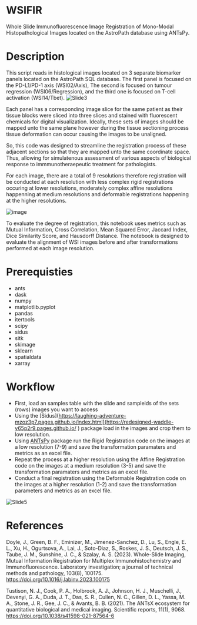 # WSIFIR
Whole Slide Immunofluorescence Image Registration of Mono-Modal Histopathological Images located on the AstroPath database using ANTsPy.

# Description

This script reads in histological images located on 3 separate biomarker panels located on the AstroPath SQL database. The first panel is focused on the PD-L1/PD-1 axis (WSI02/Axis), The second is focused on tumour regression (WSI06/Regression), and the third one is focused on T-cell activation (WSI14/Tbet).
![Slide3](https://github.com/user-attachments/assets/a470281c-c6e6-41af-a3d7-d9c0bc2db7a9)

Each panel has a corresponding image slice for the same patient as their tissue blocks were sliced into three slices and stained with fluorescent chemicals for digital visualization. Ideally, these sets of images should be mapped unto the same plane however during the tissue sectioning process tissue deformation can occur causing the images to be unaligned.

So, this code was designed to streamline the registration process of these adjacent sections so that they are mapped unto the same coordinate space. Thus, allowing for simulatenous assessment of various aspects of biological response to immmunotheraepeutic treatment for pathologists. 

For each image, there are a total of 9 resolutions therefore registration will be conducted at each resolution with less complex rigid registrations occuring at lower resolutions, moderately complex affine resolutions happenning at medium resolutions and deformable registrations happening at the higher resolutions. 

![image](https://github.com/user-attachments/assets/40bffd29-9a36-4177-a5cf-228ba7dcb4b1)


To evaluate the degree of registration, this notebook uses metrics such as Mutual Information, Cross Correlation, Mean Squared Error, Jaccard Index, Dice Similarity Score, and Hausdorff Distance. The notebook is designed to evaluate the alignment of WSI images before and after transformations performed at each image resolution.

# Prerequisties 

- ants
- dask
- numpy
- matplotlib.pyplot
- pandas
- itertools
- scipy
- sidus
- sitk
- skimage
- sklearn
- spatialdata
- xarray

# Workflow

- First, load an samples table with the slide and sampleids of the sets (rows) images you want to access
- Using the [Sidus](https://laughing-adventure-mzoz3p7.pages.github.io/index.html](https://redesigned-waddle-y65p2r9.pages.github.io/ ) package load in the images and crop them to low resolution.
- Using [ANTsPy](https://github.com/ANTsX/ANTsPy) package run the Rigid Registration code on the images at a low resolution (7-9) and save the transformation paramaters and metrics as an excel file.
- Repeat the process at a higher resolution using the Affine Registration code on the images at a medium resolution (3-5) and save the transformation paramaters and metrics as an excel file.
- Conduct a final registration using the Deformable Registration code on the images at a higher resolution (1-2) and save the transformation parameters and metrics as an excel file.

![Slide5](https://github.com/user-attachments/assets/014bc73a-6f0f-4c65-ba3b-5141b9e85b0f)

# References

Doyle, J., Green, B. F., Eminizer, M., Jimenez-Sanchez, D., Lu, S., Engle, E. L., Xu, H., Ogurtsova, A., Lai, J., Soto-Diaz, S., Roskes, J. S., Deutsch, J. S., Taube, J. M., Sunshine, J. C., & Szalay, A. S. (2023). Whole-Slide Imaging, Mutual Information Registration for Multiplex Immunohistochemistry and Immunofluorescence. Laboratory investigation; a journal of technical methods and pathology, 103(8), 100175. https://doi.org/10.1016/j.labinv.2023.100175

Tustison, N. J., Cook, P. A., Holbrook, A. J., Johnson, H. J., Muschelli, J., Devenyi, G. A., Duda, J. T., Das, S. R., Cullen, N. C., Gillen, D. L., Yassa, M. A., Stone, J. R., Gee, J. C., & Avants, B. B. (2021). The ANTsX ecosystem for quantitative biological and medical imaging. Scientific reports, 11(1), 9068. https://doi.org/10.1038/s41598-021-87564-6



 
